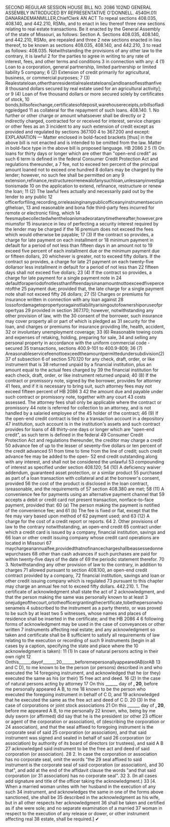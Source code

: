 SECOND REGULAR SESSION
HOUSE BILL NO. 2086
102ND GENERAL ASSEMBLY
INTRODUCED BY REPRESENTATIVE O'DONNELL.
4540H.01I DANARADEMANMILLER,ChiefClerk
AN ACT
To repeal sections 408.035, 408.140, and 442.210, RSMo, and to enact in lieu thereof three
new sections relating to real estate transactions.
Be it enacted by the General Assembly of the state of Missouri, as follows:
Section A. Sections 408.035, 408.140, and 442.210, RSMo, are repealed and three
2 new sections enacted in lieu thereof, to be known as sections 408.035, 408.140, and 442.210,
3 to read as follows:
408.035. Notwithstanding the provisions of any other law to the contrary, it is lawful
2 for the parties to agree in writing to any rate of interest, fees, and other terms and conditions
3 in connection with any:
4 (1) Loan to a corporation, general partnership, limited partnership or limited liability
5 company;
6 (2) Extension of credit primarily for agricultural, business, or commercial purposes;
7 (3) Realestateloan,otherthanresidentialrealestateloans[andloansoflessthanfive
8 thousand dollars secured by real estate used for an agricultural activity]; or
9 (4) Loan of five thousand dollars or more secured solely by certificates of stock,
10 bonds,billsofexchange,certificatesofdeposit,warehousereceipts,orbillsofladingpledged
11 as collateral for the repayment of such loans.
408.140. 1. No further or other charge or amount whatsoever shall be directly or
2 indirectly charged, contracted for or received for interest, service charges or other fees as an
3 incident to any such extension of credit except as provided and regulated by sections 367.100
4 to 367.200 and except:
EXPLANATION — Matter enclosed in bold-faced brackets [thus] in the above bill is not enacted and is
intended to be omitted from the law. Matter in bold-face type in the above bill is proposed language.
HB 2086 2
5 (1) On loans for thirty days or longer which are other than "open-end credit" as such
6 term is defined in the federal Consumer Credit Protection Act and regulations thereunder, a
7 fee, not to exceed ten percent of the principal amount loaned not to exceed one hundred
8 dollars may be charged by the lender; however, no such fee shall be permitted on any
9 extension,refinance,restructureorrenewalofanysuchloan,unlessanyinvestigationismade
10 on the application to extend, refinance, restructure or renew the loan;
11 (2) The lawful fees actually and necessarily paid out by the lender to any public
12 officerforfiling,recording,orreleasinginanypublicofficeanyinstrumentsecuringtheloan,
13 and reasonable and bona fide third-party fees incurred for remote or electronic filing, which
14 feesmaybecollectedwhentheloanismadeoratanytimethereafter;however,premiumsfor
15 insurance in lieu of perfecting a security interest required by the lender may be charged if the
16 premium does not exceed the fees which would otherwise be payable;
17 (3) If the contract so provides, a charge for late payment on each installment or
18 minimum payment in default for a period of not less than fifteen days in an amount not to
19 exceed five percent of each installment due or the minimum payment due or fifteen dollars,
20 whichever is greater, not to exceed fifty dollars. If the contract so provides, a charge for late
21 payment on each twenty-five dollarsor less installment in default for a period of not less than
22 fifteen days shall not exceed five dollars;
23 (4) If the contract so provides, a charge for late payment for a single payment note in
24 defaultforaperiodofnotlessthanfifteendaysinanamountnottoexceedfivepercentofthe
25 payment due; provided that, the late charge for a single payment note shall not exceed fifty
26 dollars;
27 (5) Charges or premiums for insurance written in connection with any loan against
28 lossofordamagetopropertyoragainstliabilityarisingoutofownershiporuseofpropertyas
29 provided in section 367.170; however, notwithstanding any other provision of law, with the
30 consent of the borrower, such insurance may cover property all or part of which is pledged as
31 security for the loan, and charges or premiums for insurance providing life, health, accident,
32 or involuntary unemployment coverage;
33 (6) Reasonable towing costs and expenses of retaking, holding, preparing for sale,
34 and selling any personal property in accordance with the uniform commercial code - secured
35 transactions, sections 400.9-101 to 400.9-809;
36 (7) Areasonableservicefeenottoexceedtheamountpermittedundersubdivision(2)
37 of subsection 6 of section 570.120 for any check, draft, order, or like instrument that is
38 returned unpaid by a financial institution, plus an amount equal to the actual fees charged by
39 the financial institution for each check, draft, order, or like instrument returned unpaid;
40 (8) If the contract or promissory note, signed by the borrower, provides for attorney
41 fees, and if it is necessary to bring suit, such attorney fees may not exceed fifteen percent of
HB 2086 3
42 the amount due and payable under such contract or promissory note, together with any court
43 costs assessed. The attorney fees shall only be applicable where the contract or promissory
44 note is referred for collection to an attorney, and is not handled by a salaried employee of the
45 holder of the contract;
46 (9) If the open-end credit contract is tied to a transaction account in a depository
47 institution, such account is in the institution's assets and such contract provides for loans of
48 thirty-one days or longer which are "open-end credit", as such term is defined in the federal
49 Consumer Credit Protection Act and regulations thereunder, the creditor may charge a credit
50 advance fee of up to the lesser of seventy-five dollars or ten percent of the credit advanced
51 from time to time from the line of credit; such credit advance fee may be added to the open-
52 end credit outstanding along with any interest, and shall not be considered the unlawful
53 compounding of interest as specified under section 408.120;
54 (10) A deficiency waiver addendum, guaranteed asset protection, or a similar product
55 purchased as part of a loan transaction with collateral and at the borrower's consent, provided
56 the cost of the product is disclosed in the loan contract, isreasonable, and the requirements of
57 section 408.380 are met;
58 (11) A convenience fee for payments using an alternative payment channel that
59 accepts a debit or credit card not present transaction, nonface-to-face payment, provided that:
60 (a) The person making the payment is notified of the convenience fee; and
61 (b) The fee is fixed or flat, except that the fee may vary based upon method of
62 payment used; and
63 (12) A charge for the cost of a credit report or reports.
64 2. Other provisions of law to the contrary notwithstanding, an open-end credit
65 contract under which a credit card is issued by a company, financial institution, savings and
66 loan or other credit issuing company whose credit card operations are located in Missouri
67 maychargeanannualfee,providedthatnofinancechargeshallbeassessedonnewpurchases
68 other than cash advances if such purchases are paid for within twenty-five days of the date of
69 the periodic statement therefor.
70 3. Notwithstanding any other provision of law to the contrary, in addition to charges
71 allowed pursuant to section 408.100, an open-end credit contract provided by a company,
72 financial institution, savings and loan or other credit issuing company which is regulated
73 pursuant to this chapter may charge an annual fee not to exceed fifty dollars.
442.210. 1. The certificate of acknowledgment shall state the act of
2 acknowledgment, and that the person making the same was personally known to at least
3 onejudgeofthecourt,ortotheofficergrantingthecertificate,tobethepersonwhosenameis
4 subscribed to the instrument as a party thereto, or was proved to be such by at least two
5 witnesses, whose names and places of residence shall be inserted in the certificate; and the
HB 2086 4
6 following forms of acknowledgment may be used in the case of conveyances or other written
7 instruments affecting real estate; and any acknowledgment so taken and certificate shall be
8 sufficient to satisfy all requirements of law relating to the execution or recording of such
9 instruments (begin in all cases by a caption, specifying the state and place where the
10 acknowledgment is taken):
11 (1) In case of natural persons acting in their own right
12 Onthis______dayof______,20______,beforemepersonallyappearedAB(orAB
13 and C D), to me known to be the person (or persons) described in and who executed the
14 foregoing instrument, and acknowledged that he (or they) executed the same as his (or their)
15 free act and deed.
16 (2) In the case of natural persons acting by attorney
17 On this ______ day of ______, 20______, before me personally appeared A B, to me
18 known to be the person who executed the foregoing instrument in behalf of C D, and
19 acknowledged that he executed the same as the free act and deed of C D.
20 (3) In the case of corporations or joint stock associations
21 On this ______ day of ______, 20______, before me appeared A B, to me personally
22 known, who, being by me duly sworn (or affirmed) did say that he is the president (or other
23 officer or agent of the corporation or association), of (describing the corporation or
24 association), and that the seal affixed to foregoing instrument is the corporate seal of said
25 corporation (or association), and that said instrument was signed and sealed in behalf of said
26 corporation (or association) by authority of its board of directors (or trustees), and said A B
27 acknowledged said instrument to be the free act and deed of said corporation (or association).
28 2. In case the corporation or association has no corporate seal, omit the words "the
29 seal affixed to said instrument is the corporate seal of said corporation (or association), and
30 that", and add at the end of the affidavit clause the words "and that said corporation (or
31 association) has no corporate seal".
32 3. (In all cases add signature and title of the officer taking the acknowledgment.)
33 [4. When a married woman unites with her husband in the execution of any such
34 instrument, and acknowledges the same in one of the forms above sanctioned, she shall be
35 described in the acknowledgment as his wife, but in all other respects her acknowledgment
36 shall be taken and certified as if she were sole; and no separate examination of a married
37 woman in respect to the execution of any release or dower, or other instrument affecting real
38 estate, shall be required.]
✔